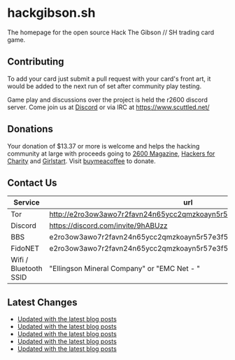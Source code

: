 # hackgibson.sh
The homepage for the open source Hack The Gibson // SH trading card game.


## Contributing

To add your card just submit a pull request with your card's front art, it would be added to the next run of set after community play testing.

Game play and discussions over the project is held the r2600 discord server. Come join us at [Discord](https://discord.com/invite/9hABUzz) or via IRC at https://www.scuttled.net/


## Donations

Your donation of $13.37 or more is welcome and helps the hacking community at large with proceeds going to [2600 Magazine](https://2600.com/), [Hackers for Charity](https://hackersforcharity.org) and [Girlstart](https://girlstart.org).  Visit [buymeacoffee](https://www.buymeacoffee.com/hackgibson.sh) to donate.


## Contact Us

Service | url
-|-
Tor | http://e2ro3ow3awo7r2favn24n65ycc2qmzkoayn5r57e3f56nvjwdcgg32ad.onion
Discord | https://discord.com/invite/9hABUzz
BBS | e2ro3ow3awo7r2favn24n65ycc2qmzkoayn5r57e3f56nvjwdcgg32ad.onion:23
FidoNET | e2ro3ow3awo7r2favn24n65ycc2qmzkoayn5r57e3f56nvjwdcgg32ad.onion:24554
Wifi / Bluetooth SSID | "Ellingson Mineral Company" or "EMC Net - <fidonet address>"

## Latest Changes
<!-- BLOG-POST-LIST:START -->
- [Updated with the latest blog posts](https://github.com/DFW2600/hackgibson.sh/commit/85b6cd366633c0e8ffbe742109bacea59c27d6fe)
- [Updated with the latest blog posts](https://github.com/DFW2600/hackgibson.sh/commit/563442bd01da0d53483d398605d7ac1deccc62b9)
- [Updated with the latest blog posts](https://github.com/DFW2600/hackgibson.sh/commit/dd0df0759e6147076a39fc4c52c375b7dc6e0f9a)
- [Updated with the latest blog posts](https://github.com/DFW2600/hackgibson.sh/commit/3d270e3597abdd5949bd79630b10710d3febe69c)
- [Updated with the latest blog posts](https://github.com/DFW2600/hackgibson.sh/commit/a1ffa7caa5a45ea470c1b5b69717054d950bcddb)
<!-- BLOG-POST-LIST:END -->
